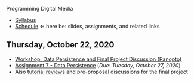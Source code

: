 Programming Digital Media

- [Syllabus](syllabus.md)
- [Schedule](schedule.md) &lArr; here be: slides, assignments, and related links

## Thursday, October 22, 2020

- [Workshop: Data Persistence and Final Project Discussion (Panopto)](https://rochester.hosted.panopto.com/Panopto/Pages/Viewer.aspx?id=d870bdd4-5a6d-4d64-94f8-ac5d00eb4df8)
-  [Assignment 7 - Data Persistence](assignment07-persistent-data/instructions.md) (*Due: Tuesday, October 27, 2020*)
  - Also [tutorial reviews](https://docs.google.com/spreadsheets/d/1q9B9kctL961wwVnVgzTvkROltFTi1rKL3NvXwDOovys/edit#gid=1404322235) and pre-proposal discussions for the final project

